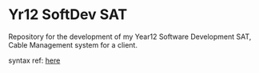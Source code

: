 # Yr12 SoftDev SAT
 Repository for the development of my Year12 Software Development SAT, Cable Management system for a client.

syntax ref: [here](https://docs.github.com/en/get-started/writing-on-github/getting-started-with-writing-and-formatting-on-github/basic-writing-and-formatting-syntax)